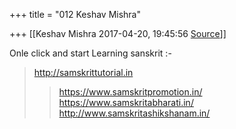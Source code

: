 +++
title = "012 Keshav Mishra"

+++
[[Keshav Mishra	2017-04-20, 19:45:56 [Source](https://groups.google.com/g/samskrita/c/KcMQ9MuXc84)]]



Onle click and start Learning sanskrit :- 

> <http://samskrittutorial.in>
> > <https://www.samskritpromotion.in/>
> > <https://www.samskritabharati.in/>
> > <http://www.samskritashikshanam.in/>

